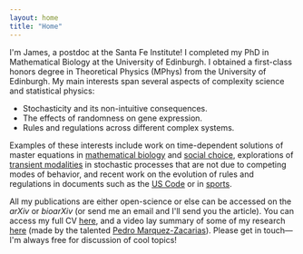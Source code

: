 ```yaml
---
layout: home
title: "Home"
---
```


I'm James, a postdoc at the Santa Fe Institute! I completed my PhD in Mathematical Biology at the University of Edinburgh. I obtained a first-class honors degree in Theoretical Physics (MPhys) from the University of Edinburgh. My main interests span several aspects of complexity science and statistical physics:

- Stochasticity and its non-intuitive consequences.
- The effects of randomness on gene expression.
- Rules and regulations across different complex systems.

Examples of these interests include work on time-dependent solutions of master equations in [mathematical biology](https://pubs.aip.org/aip/jcp/article/160/7/074105/3265723) and [social choice](https://iopscience.iop.org/article/10.1088/2632-072X/ac8c78), explorations of [transient modalities](https://pubs.aip.org/aip/jcp/article-abstract/153/16/164113/200374/Stochastic-time-dependent-enzyme-kinetics-Closed?redirectedFrom=fulltext) in stochastic processes that are not due to competing modes of behavior, and recent work on the evolution of rules and regulations in documents such as the [US Code](https://www.govinfo.gov/app/collection/uscode/2022/) or in [sports](https://sites.google.com/view/sportsrulesproject).

All my publications are either open-science or else can be accessed on the *arXiv* or *bioarXiv* (or send me an email and I'll send you the article). You can access my full CV [here](https://jamesholehouse.github.io/assets/James_Holehouse_CV_new.pdf), and a video lay summary of some of my research [here](https://youtu.be/Ue8k1t9kHWI?si=GCjJhQlR7yOBfNob) (made by the talented [Pedro Marquez-Zacarias](https://www.santafe.edu/people/profile/pedro-marquez-zacarias)). Please get in touch—I'm always free for discussion of cool topics! 
